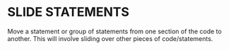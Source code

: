 # SLIDE STATEMENTS

Move a statement or group of statements from one 
section of the code to another. This will
involve sliding over other pieces of code/statements.
